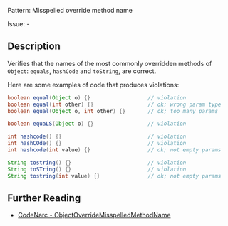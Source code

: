 Pattern: Misspelled override method name

Issue: -

## Description

Verifies that the names of the most commonly overridden methods of `Object`: `equals`, `hashCode` and `toString`, are correct.

Here are some examples of code that produces violations:

``` groovy
boolean equal(Object o) {}                  // violation
boolean equal(int other) {}                 // ok; wrong param type
boolean equal(Object o, int other) {}       // ok; too many params

boolean equaLS(Object o) {}                 // violation

int hashcode() {}                           // violation
int hashCOde() {}                           // violation
int hashcode(int value) {}                  // ok; not empty params

String tostring() {}                        // violation
String toSTring() {}                        // violation
String tostring(int value) {}               // ok; not empty params
```

## Further Reading

* [CodeNarc - ObjectOverrideMisspelledMethodName](http://codenarc.sourceforge.net/codenarc-rules-naming.html#ObjectOverrideMisspelledMethodName)